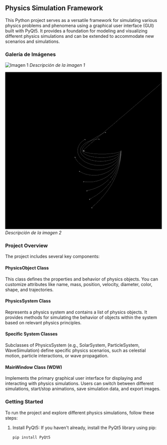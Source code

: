 ## Physics Simulation Framework

This Python project serves as a versatile framework for simulating various physics problems and phenomena using a graphical user interface (GUI) built with PyQt5. It provides a foundation for modeling and visualizing different physics simulations and can be extended to accommodate new scenarios and simulations.

### Galería de Imágenes

![Imagen 1](gallery/001.jpg)
*Descripción de la imagen 1*

![Imagen 2](gallery/002.png)
*Descripción de la imagen 2*

### Project Overview

The project includes several key components:

#### PhysicsObject Class

This class defines the properties and behavior of physics objects. You can customize attributes like name, mass, position, velocity, diameter, color, shape, and trajectories.

#### PhysicsSystem Class

Represents a physics system and contains a list of physics objects. It provides methods for simulating the behavior of objects within the system based on relevant physics principles.

#### Specific System Classes

Subclasses of PhysicsSystem (e.g., SolarSystem, ParticleSystem, WaveSimulation) define specific physics scenarios, such as celestial motion, particle interactions, or wave propagation.

#### MainWindow Class (WDW)

Implements the primary graphical user interface for displaying and interacting with physics simulations. Users can switch between different simulations, start/stop animations, save simulation data, and export images.

### Getting Started

To run the project and explore different physics simulations, follow these steps:

1. Install PyQt5: If you haven't already, install the PyQt5 library using pip:

   ```bash
   pip install PyQt5
